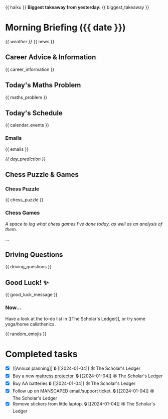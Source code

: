{{ haiku }}
**Biggest takeaway from yesterday:** {{ biggest_takeaway }}

# Morning Briefing ({{ date }})
*{{ weather }}*
{{ news }}

## Career Advice & Information
{{ career_information }}

## Today's Maths Problem
{{ maths_problem }}

## Today's Schedule
{{ calendar_events }}

### Emails
{{ emails }}

*{{ day_prediction }}*

## Chess Puzzle & Games
### Chess Puzzle
{{ chess_puzzle }}
### Chess Games
*A space to log what chess games I've done today, as well as an analysis of them.*

...

## Driving Questions
{{ driving_questions }}

## Good Luck! ✨
{{ good_luck_message }}

### Now...
Have a look at the to-do list in [[The Scholar's Ledger]], or try some yoga/home calisthenics.

{{ random_emojis }}
# Completed tasks

- [x] [[Annual planning]] 🔒 [[2024-01-04]] 🕸️ The Scholar's Ledger
- [x] Buy a new [mattress protector](https://www.amazon.co.uk/s?k=mattress+protector). 🔒 [[2024-01-04]] 🕸️ The Scholar's Ledger
- [x] Buy AA batteries 🔒 [[2024-01-04]] 🕸️ The Scholar's Ledger
- [x] Follow up on MANSCAPED email/support ticket. 🔒 [[2024-01-04]] 🕸️ The Scholar's Ledger
- [x] Remove stickers from little laptop. 🔒 [[2024-01-04]] 🕸️ The Scholar's Ledger
